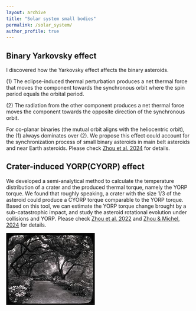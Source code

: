 ```yaml
---
layout: archive
title: "Solar system small bodies"
permalink: /solar_system/
author_profile: true
---
```




Binary Yarkovsky effect
-----
I discovered how the Yarkovsky effect affects the binary asteroids.

(1) The eclipse-induced thermal perturbation produces a net thermal force that moves the component towards the synchronous orbit where the spin period equals the orbital period.

(2) The radiation from the other component produces a net thermal force moves the component towards the opposite direction of the synchronous orbit.

For co-planar binaries (the mutual orbit aligns with the heliocentric orbit), the (1) always dominates over (2). We propose this effect could account for the synchronization process of small binary asteroids in main belt asteroids and near Earth asteroids. Please check [Zhou et al. 2024](https://iopscience.iop.org/article/10.3847/2041-8213/ad4f7f) for details.


Crater-induced YORP(CYORP) effect
-----
We developed a semi-analytical method to calculate the temperature distribution of a crater and the produced thermal torque, namely the YORP torque. We found that roughly speaking, a crater with the size 1/3 of the asteroid could produce a CYORP torque comparable to the YORP torque. Based on this tool, we can estimate the YORP torque change brought by a sub-catastrophic impact, and study the asteroid rotational evolution under collisions and YORP. Please check [Zhou et al. 2022]() and [Zhou & Michel, 2024]() for details. 


![see figure](/images/3953273590_704e3899d5_m.jpg)

